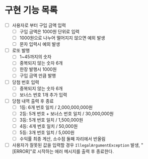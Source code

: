 # 구현 기능 목록
- [ ] 사용자로 부터 구입 금액 입력
    - [ ] 구입 금액은 1000원 단위로 입력
    - [ ] 1000원으로 나누어 떨어지지 않으면 예외 발생
    - [ ] 문자 입력시 예외 발생
- [ ] 로또 발행
    - [ ] 1~45까지의 숫자
    - [ ] 중복되지 않는 숫자 6개
    - [ ] 한장 발행시 1000원
    - [ ] 구입 금액 만큼 발행
- [ ] 당첨 번호 입력
    - [ ] 중복되지 않는 숫자 6개
    - [ ] 보너스 번호 1개 추가 입력
- [ ] 당첨 내역 출력 후 종료
    - [ ] 1등: 6개 번호 일치 / 2,000,000,000원
    - [ ] 2등: 5개 번호 + 보너스 번호 일치 / 30,000,000원
    - [ ] 3등: 5개 번호 일치 / 1,500,000원
    - [ ] 4등: 4개 번호 일치 / 50,000원
    - [ ] 5등: 3개 번호 일치 / 5,000원
    - [ ] 수익률 최종 계산, 소수점 둘째 자리에서 반올림
- [ ] 사용자가 잘못된 값을 입력할 경우 `IllegalArgumentException` 발생, "[ERROR]"로 시작하는 에러 메시지를 출력 후 종료한다.